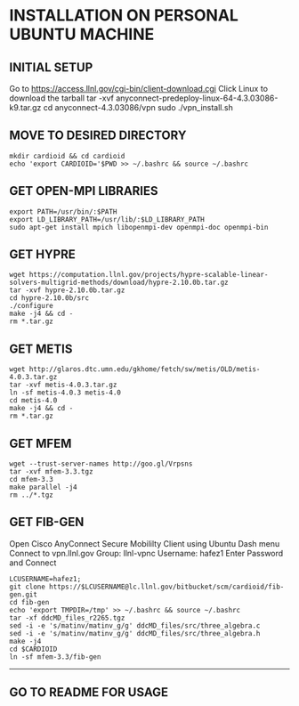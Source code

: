 # INSTALLATION ON PERSONAL UBUNTU MACHINE

## INITIAL SETUP
Go to https://access.llnl.gov/cgi-bin/client-download.cgi
Click Linux to download the tarball
tar -xvf anyconnect-predeploy-linux-64-4.3.03086-k9.tar.gz
cd anyconnect-4.3.03086/vpn
sudo ./vpn_install.sh

## MOVE TO DESIRED DIRECTORY
~~~
mkdir cardioid && cd cardioid
echo 'export CARDIOID='$PWD >> ~/.bashrc && source ~/.bashrc 
~~~

## GET OPEN-MPI LIBRARIES
~~~
export PATH=/usr/bin/:$PATH
export LD_LIBRARY_PATH=/usr/lib/:$LD_LIBRARY_PATH
sudo apt-get install mpich libopenmpi-dev openmpi-doc openmpi-bin
~~~

## GET HYPRE
~~~
wget https://computation.llnl.gov/projects/hypre-scalable-linear-solvers-multigrid-methods/download/hypre-2.10.0b.tar.gz
tar -xvf hypre-2.10.0b.tar.gz
cd hypre-2.10.0b/src
./configure
make -j4 && cd -
rm *.tar.gz
~~~

## GET METIS
~~~
wget http://glaros.dtc.umn.edu/gkhome/fetch/sw/metis/OLD/metis-4.0.3.tar.gz
tar -xvf metis-4.0.3.tar.gz
ln -sf metis-4.0.3 metis-4.0
cd metis-4.0
make -j4 && cd -
rm *.tar.gz
~~~

## GET MFEM
~~~
wget --trust-server-names http://goo.gl/Vrpsns
tar -xvf mfem-3.3.tgz
cd mfem-3.3
make parallel -j4
rm ../*.tgz
~~~

## GET FIB-GEN
Open Cisco AnyConnect Secure Mobililty Client using Ubuntu Dash menu
Connect to vpn.llnl.gov
Group: llnl-vpnc
Username: hafez1
Enter Password and Connect
~~~
LCUSERNAME=hafez1;
git clone https://$LCUSERNAME@lc.llnl.gov/bitbucket/scm/cardioid/fib-gen.git
cd fib-gen
echo 'export TMPDIR=/tmp' >> ~/.bashrc && source ~/.bashrc
tar -xf ddcMD_files_r2265.tgz
sed -i -e 's/matinv/matinv_g/g' ddcMD_files/src/three_algebra.c
sed -i -e 's/matinv/matinv_g/g' ddcMD_files/src/three_algebra.h
make -j4
cd $CARDIOID
ln -sf mfem-3.3/fib-gen
~~~

---

## GO TO README FOR USAGE

